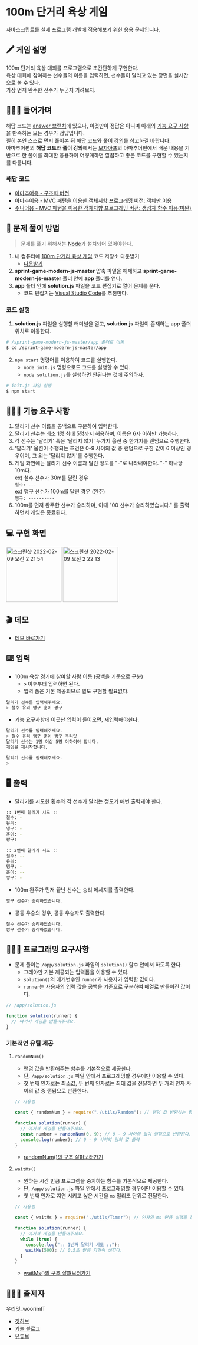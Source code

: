 # 100m 단거리 육상 게임
자바스크립트를 실제 프로그램 개발에 적용해보기 위한 응용 문제입니다.  

## 🖍 게임 설명
100m 단거리 육상 대회를 프로그램으로 초간단하게 구현한다.  
육상 대회에 참여하는 선수들의 이름을 입력하면, 선수들이 달리고 있는 장면을 실시간으로 볼 수 있다.  
가장 먼저 완주한 선수가 누군지 가려보자.

## 🙋🏻‍♂️ 들어가며
해답 코드는 [answer 브랜치](https://github.com/woorim960/sprint-game-modern-js/blob/answer-v1.0.0/app/solution.js)에 있으나, 이것만이 정답은 아니며 아래의 <a href="-기능-요구-사항">기능 요구 사항</a>을 만족하는 모든 경우가 정답입니다.  
필히 본인 스스로 먼저 풀어본 뒤 [해답 코드](https://github.com/woorim960/sprint-game-modern-js/tree/answer/app)와 [풀이 강의]()를 참고하길 바랍니다.  
아마추어편의 **해답 코드**와 **풀이 강의**에서는 [모자아프](https://github.com/woorim960/modern-javascript-from-amateur-to-pro)의 아마추어편에서 배운 내용을 기반으로 한 풀이를 최대한 응용하여 어떻게하면 깔끔하고 좋은 코드를 구현할 수 있는지를 다룹니다.    

### 해답 코드
* [아마추어용 - 구조화 버전](https://github.com/woorim960/sprint-game-modern-js/tree/for-amateur.structured)
* [아마추어용 - MVC 패턴을 이용한 객체지향 프로그래밍 버전: 객체만 이용](https://github.com/woorim960/sprint-game-modern-js/tree/for-amateur.oop)
* [주니어용 - MVC 패턴을 이용한 객체지향 프로그래밍 버전: 생성자 함수 이용(미완)](https://github.com/woorim960/sprint-game-modern-js/blob/answer-v1.0.0/app/solution.js)

## 📍 문제 풀이 방법
> 문제를 풀기 위해서는 [Node](https://nodejs.org/ko/)가 설치되어 있어야한다.
1. 내 컴퓨터에 [100m 단거리 육상 게임](https://github.com/woorim960/sprint-game-modern-js) 코드 저장소 다운받기
   * [다운받기](https://github.com/woorim960/sprint-game-modern-js/archive/refs/heads/master.zip)
2. **sprint-game-modern-js-master** 압축 파일을 해제하고 **sprint-game-modern-js-master** 폴더 안에 **app** 폴더를 연다.
3. **app** 폴더 안에 **solution.js** 파일을 코드 편집기로 열어 문제를 푼다.
   * 코드 편집기는 [Visual Studio Code](https://code.visualstudio.com/)를 추천한다.

### 코드 실행
1. **solution.js** 파일을 실행할 터미널을 열고, **solution.js** 파일이 존재하는 app 폴더 위치로 이동한다.
```sh
# /sprint-game-modern-js-master/app 폴더로 이동
$ cd /sprint-game-modern-js-master/app
```
2. ```npm start``` 명령어를 이용하여 코드를 실행한다.
   * ```node init.js``` 명령으로도 코드를 실행할 수 있다.
   * ```node solution.js```를 실행하면 안된다는 것에 주의하자.
```sh
# init.js 파일 실행
$ npm start
```

## 👨🏻‍🏫 기능 요구 사항
 1. 달리기 선수 이름을 공백으로 구분하여 입력한다.
 2. 달리기 선수는 최소 1명 최대 5명까지 허용하며, 이름은 6자 이하만 가능하다.
 3. 각 선수는 '달리기' 혹은 '달리지 않기' 두가지 옵션 중 한가지를 랜덤으로 수행한다.
 4. '달리기' 옵션이 수행되는 조건은 0-9 사이의 값 중 랜덤으로 구한 값이 6 이상인 경우이며, 그 외는 '달리지 않기'를 수행한다.
 5. 게임 화면에는 달리기 선수 이름과 달린 정도를 "-"로 나타내야한다. "-" 하나당 10m다.  
 ex) 철수 선수가 30m를 달린 경우  
 ```철수: ---```  
 ex) 맹구 선수가 100m를 달린 경우 (완주)  
 ```맹구: ----------```
 6. 100m를 먼저 완주한 선수가 승리하며, 이때 "00 선수가 승리하였습니다." 를 출력하면서 게임은 종료된다.

## 💻 구현 화면
<img width="150" alt="스크린샷 2022-02-09 오전 2 21 54" src="https://user-images.githubusercontent.com/56839474/153041188-91a36726-6620-40c9-816b-7305ba911ba6.png">
<img width="150" alt="스크린샷 2022-02-09 오전 2 22 13" src="https://user-images.githubusercontent.com/56839474/153041235-2624163d-2b4d-4a08-b12f-fba74673c651.png">

## 🎬 데모
* [데모 바로가기](https://youtu.be/8SQkPIyiato)

## ⌨️ 입력
* 100m 육상 경기에 참여할 사람 이름 (공백을 기준으로 구분)
  * ```>``` 이후부터 입력하면 된다.
  * 입력 폼은 기본 제공되므로 별도 구현할 필요없다. 
```sh
달리기 선수를 입력해주세요.
> 철수 유리 맹구 훈이 짱구
```
* 기능 요구사항에 어긋난 입력이 들어오면, 재입력해야한다.
```sh
달리기 선수를 입력해주세요.
> 철수 유리 맹구 훈이 짱구 우리밋
달리기 선수는 1명 이상 5명 이하여야 합니다.
게임을 재시작합니다.

달리기 선수를 입력해주세요.
> 
```

## 🖥 출력
* 달리기를 시도한 횟수와 각 선수가 달리는 정도가 매번 출력돼야 한다.
```sh
:: 1번째 달리기 시도 ::
철수: -
유리:
맹구: -
훈이: -
짱구: 

:: 2번째 달리기 시도 ::
철수: --
유리:
맹구: -
훈이: --
짱구: -
```

* 100m 완주가 먼저 끝난 선수는 승리 메세지를 출력한다.
```sh
짱구 선수가 승리하였습니다.
```

* 공동 우승의 경우, 공동 우승자도 출력한다.
```sh
철수 선수가 승리하였습니다.
짱구 선수가 승리하였습니다.
```

## 👨🏻‍💻 프로그래밍 요구사항
* 문제 풀이는 ```/app/solution.js``` 파일의 ```solution()``` 함수 안에서 하도록 한다.
  * 그래야만 기본 제공되는 입력폼을 이용할 수 있다.
  * ```solution()```의 매개변수인 ```runner```가 사용자가 입력한 값이다.
  * ```runner```는 사용자의 입력 값을 공백을 기준으로 구분하여 배열로 만들어진 값이다.
```js
// /app/solution.js

function solution(runner) {
  // 여기서 게임을 만들어주세요.
}
```

### 기본적인 유틸 제공
1. ```randomNum()```
   * 랜덤 값을 반환해주는 함수를 기본적으로 제공한다.
   * 단, ```/app/solution.js``` 파일 안에서 프로그래밍할 경우에만 이용할 수 있다.
   * 첫 번째 인자로는 최소값, 두 번째 인자로는 최대 값을 전달하면 두 개의 인자 사이의 값 중 랜덤으로 반환한다.
    ```js
    // 사용법

    const { randomNum } = require("./utils/Random"); // 랜덤 값 반환하는 함수

    function solution(runner) {
      // 여기서 게임을 만들어주세요.
      const number = randomNum(0, 9); // 0 - 9 사이의 값이 랜덤으로 반환된다. 
      console.log(number); // 0 - 9 사이의 임의 값 출력
    }
    ```
    * [randomNum()의 구조 살펴보러가기](https://github.com/woorim960/sprint-game-modern-js/blob/master/app/utils/Random.js)



2. ```waitMs()```
   * 원하는 시간 만큼 프로그램을 중지하는 함수를 기본적으로 제공한다.
   * 단, ```/app/solution.js``` 파일 안에서 프로그래밍할 경우에만 이용할 수 있다.
   * 첫 번째 인자로 지연 시키고 싶은 시간을 ```ms``` 밀리초 단위로 전달한다.
    ```js
    // 사용법

    const { waitMs } = require("./utils/Timer"); // 인자의 ms 만큼 실행을 잠시 중지하는 함수

    function solution(runner) {
      // 여기서 게임을 만들어주세요.
      while (true) {
        console.log(":: 1번째 달리기 시도 ::");
        waitMs(500); // 0.5초 만큼 지연이 생긴다.
      }
    }
    ```
    * [waitMs()의 구조 살펴보러가기](https://github.com/woorim960/sprint-game-modern-js/blob/master/app/utils/Timer.js)

## 💁🏻‍♂️ 출제자
우리밋_woorimIT
* [깃허브](https://github.com/woorim960)
* [기술 블로그](https://blog.naver.com/dnfla420)
* [유튜브](https://www.youtube.com/channel/UCS0F25vig_sPIQXMiK8IdSg)